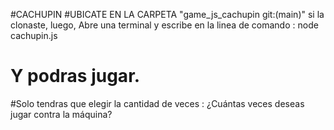 #CACHUPIN
#UBICATE EN LA CARPETA "game_js_cachupin git:(main)" si la clonaste, luego, Abre una terminal y escribe en la linea de comando : node cachupin.js  
# Y podras jugar.


#Solo tendras que elegir la cantidad de veces : ¿Cuántas veces deseas jugar contra la máquina?
